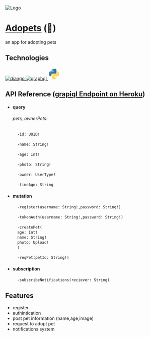 ![Logo](https://abdelwahab-hamada.github.io/adopets-app/logo192.png)
# [Adopets](https://abdelwahab-hamada.github.io/adopets-app/) (🔗)

an app for adopting pets

## Technologies 
<p align="left"> <a href="https://www.djangoproject.com/" target="_blank" rel="noreferrer"> <img src="https://cdn.worldvectorlogo.com/logos/django.svg" alt="django" width="40" height="40"/> </a>  <a href="https://graphql.org" target="_blank" rel="noreferrer"> <img src="https://www.vectorlogo.zone/logos/graphql/graphql-icon.svg" alt="graphql" width="40" height="40"/> </a> <a href="https://www.python.org" target="_blank" rel="noreferrer"> <img src="https://raw.githubusercontent.com/devicons/devicon/master/icons/python/python-original.svg" alt="python" width="40" height="40"/> </a>   </p>

## API Reference ([grapiql Endpoint on Heroku](https://app-adopets.herokuapp.com/pets/))

- #### **query**
   ###### pets, ownerPets:
        -id: UUID!

        -name: String!

        -age: Int!

        -photo: String!

        -owner: UserType!

        -timeAgo: String

 
- #### **mutation**
        -register(username: String!,password: String!)

        -tokenAuth(username: String!,password: String!)

        -createPet(
        age: Int!
        name: String!
        photo: Upload!
        )

        -reqPet(petId: String!)

- #### **subscription**

        -subscribeNotifications(reciever: String)


## Features

- register
- authintication
- post pet information (name,age,image)
- request to adopt pet
- notifications system

